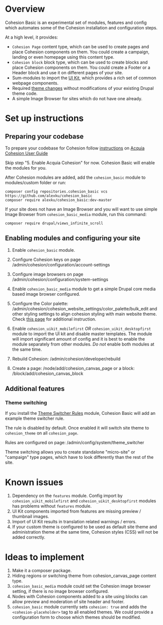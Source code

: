 # Overview

Cohesion Basic is an experimental set of modules, features and config which automates some of the Cohesion installation and configuration steps.

At a high level, it provides:
- `Cohesion Page` content type, which can be used to create pages and place Cohesion components on them. You could create a campaign, landing or even homepage using this content type.
- `Cohesion block` block type, which can be used to create blocks and place Cohesion components on them. You could create a Footer or a Header block and use it on different pages of your site.
- Sum-modules to import the [UI Kit](https://uikit.cohesiondx.com/), which provides a rich set of common webpage components.
- Required [theme changes](https://cohesiondocs.acquia.com/user-guide/step-3-modify-your-website-theme) without modifications of your existing Drupal theme code.
- A simple Image Browser for sites which do not have one already.


# Set up instructions

## Preparing your codebase

To prepare your codebase for Cohesion follow [instructions](https://cohesiondocs.acquia.com/user-guide/step-1a-installing-acquia-cohesion-modules-your-website-composer) on [Acquia Cohesion User Guide](https://cohesiondocs.acquia.com/user-guide)

Skip step "5. Enable Acquia Cohesion" for now. Cohesion Basic will enable the modules for you.

After Cohesion modules are added, add the `cohesion_basic` module to modules/custom folder or run:
```
composer config repositories.cohesion_basic vcs https://github.com/alexku/cohesion_basic
composer require alexku/cohesion_basic:dev-master
```

If your site does not have an Image Browser and you will want to use simple Image Browser from `cohesion_basic_media` module, run this command:
```
composer require drupal/views_infinite_scroll
```

## Enabling modules and configuring your site

1. Enable `cohesion_basic` module.
1. Configure Cohesion keys on page /admin/cohesion/configuration/account-settings
1. Configure image browsers on page /admin/cohesion/configuration/system-settings
  1. Enable `cohesion_basic_media` module to get a simple Drupal core media based image browser configured.
1. Configure the Color palette: /admin/cohesion/cohesion_website_settings/color_palette/bulk_edit and other styling settings to align cohesion styling with main website theme. Check [this page](https://cohesiondocs.acquia.com/user-guide/using-acquia-cohesion-existing-website) for additional instruction.
1. Enable `cohesion_uikit_mobilefirst` *OR* `cohesion_uikit_desktopfirst` module to import the UI kit and disable master templates. The module will import significant amount of config and it is best to enable the module separately from other modules. *Do not* enable both modules at the same time.
1. Rebuild Cohesion: /admin/cohesion/developer/rebuild

1. Create a page: /node/add/cohesion_canvas_page or a block: /block/add/cohesion_canvas_block

## Additional features


### Theme switching

If you install the [Theme Switcher Rules](https://www.drupal.org/project/theme_switcher) module, Cohesion Basic will add an example theme switcher rule.

The rule is disabled by default. Once enabled it will switch site theme to `cohesion_theme` on all `cohesion_page`.

Rules are configured on page: /admin/config/system/theme_switcher

Theme switching allows you to create standalone "micro-site" or "campaign" type pages, which have to look differently than the rest of the site.



# Known issues

1. Dependency on the `features` module. Config import by `cohesion_uikit_mobilefirst` and `cohesion_uikit_desktopfirst` modules has problems without `features` module.
1. UI Kit components imported from features are missing preview / thumbnail images.
1. Import of UI Kit results in translation related warnings / errors.
1. If your custom theme is configured to be used as default site theme and administration theme at the same time, Cohesion styles (CSS) will not be added correctly.


# Ideas to implement

1. Make it a composer package.
1. Hiding regions or switching theme from cohesion_canvas_page content type.
1. `cohesion_basic_media` module could set the Cohesion image browser setting, if there is no image browser configured.
1. Nodes with Cohesion components added to a site using blocks can allow preview and moderation of site header and footer.
1. `cohesion_basic` module currently sets `cohesion: true` and adds the `<cohesion-placeholder>` tag to all enabled themes. We could provide a configuration form to choose which themes should be modified.
